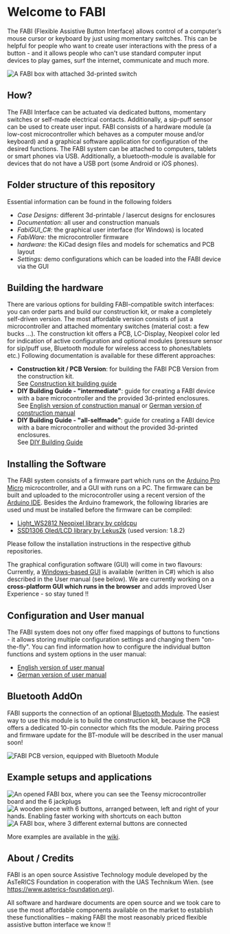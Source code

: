 # Welcome to FABI

The FABI (Flexible Assistive Button Interface) allows control of a computer’s mouse cursor or
keyboard by just using momentary switches. This can be helpful for people who want to create 
user interactions with the press of a button - and it allows people who can't use standard computer input devices
to play games, surf the internet, communicate and much more.

![A FABI box with attached 3d-printed switch](https://github.com/asterics/FABI/blob/master/img/FABI4.png "FABI box with attached switch")


## How?

The FABI Interface can be actuated via dedicated buttons, momentary switches or self-made
electrical contacts. Additionally, a sip-puff sensor can be used to create user input.
FABI consists of a hardware module (a low-cost microcontroller which behaves
as a computer mouse and/or keyboard) and a graphical software application for configuration of
the desired functions. The FABI system can be attached to computers, tablets or smart phones via USB.
Additionally, a bluetooth-module is available for devices that do not have a USB port (some Android or iOS phones).

## Folder structure of this repository
Essential information can be found in the following folders
* _Case Designs:_ different 3d-printable / lasercut designs for enclosures
* _Documentation:_ all user and construction manuals
* _FabiGUI_C#:_ the graphical user interface (for Windows) is located
* _FabiWare:_ the microcontroller firmware
* _hardware:_ the KiCad design files and models for schematics and PCB layout
* _Settings:_ demo configurations which can be loaded into the FABI device via the GUI


## Building the hardware

There are various options for building FABI-compatible switch interfaces: you can order parts and build our construction kit, or make a completely self-driven version.
The most affordable version consists of just a microcontroller and attached momentary switches (material cost: a few bucks ...). The construction kit offers a PCB, LC-Display, 
Neopixel color led for indication of active configuration and optional modules (pressure sensor for sip/puff use, Bluetooth module for wireless access to phones/tablets etc.)
Following documentation is available for these different approaches:
* **Construction kit / PCB Version**: for building the FABI PCB Version from the construction kit.\
See [Construction kit building guide](https://github.com/asterics/FABI/blob/master/Documentation/ConstructionManual/PCB-Version/FABIManual.pdf)
* **DIY Building Guide - "intermediate"**: guide for creating a FABI device with a bare microcontroller and the provided 3d-printed enclosures.\
See [English version of construction manual](https://github.com/asterics/FABI/blob/master/Documentation/ConstructionManual/3D-printedBox/en/FABI_ConstructionManual.pdf) 
or [German version of construction manual](https://github.com/asterics/FABI/blob/master/Documentation/ConstructionManual/3D-printedBox/de/FABI_Bauanleitung.pdf)
* **DIY Building Guide - "all-selfmade"**: guide for creating a FABI device with a bare microcontroller and without the provided 3d-printed enclosures.\
See [DIY Building Guide](https://github.com/asterics/FABI/blob/master/Documentation/ConstructionManual/SelfmadeBox/FABI_Construction_SelfmadeBox.pdf)

## Installing the Software

The FABI system consists of a firmware part which runs on the [Arduino Pro Micro](https://www.sparkfun.com/products/12640) microcontroller, and a GUI with runs on a PC.
The firmware can be built and uploaded to the microcontroller using a recent version of the [Arduino IDE](https://www.arduino.cc/en/software).
Besides the Arduino framework, the following libraries are used und must be installed before the firmware can be compiled:

* [Light_WS2812 Neopixel library by cpldcpu](https://github.com/cpldcpu/light_ws2812) 
* [SSD1306 Oled/LCD library by Lekus2k](https://github.com/lexus2k/ssd1306) (used version: 1.8.2)

Please follow the installation instructions in the respective github repositories.

The graphical configuration software (GUI) will come in two flavours: Currently, a [Windows-based GUI](https://github.com/asterics/FABI/tree/master/FabiGUI_C%23) is available (written in C#) which is also described in the User manual (see below).
We are currently working on a **cross-platform GUI which runs in the browser** and adds improved User Experience - so stay tuned !!

## Configuration and User manual

The FABI system does not ony offer fixed mappings of buttons to functions - it allows storing multiple configuration settings and changing them "on-the-fly".
You can find information how to configure the individual button functions and system options in the user manual:
* [English version of user manual](https://github.com/asterics/FABI/blob/master/Documentation/UserManual/FABI_GUI/en/FABI_UserManual.pdf) 
* [German version of user manual](https://github.com/asterics/FABI/blob/master/Documentation/UserManual/FABI_GUI/de/FABI_AnwendungsAnleitung.pdf)

## Bluetooth AddOn

FABI supports the connection of an optional [Bluetooth Module](https://github.com/asterics/esp32_mouse_keyboard). The easiest way to use this module is to build the construction kit, 
because the PCB offers a dedicated 10-pin connector which fits the module. Pairing process and firmware update for the BT-module will be described in the user manual soon!

![FABI PCB version, equipped with Bluetooth Module](https://github.com/asterics/FABI/blob/master/img/pcb_open.JPG "FABI PCB version with equipped bluetooth module")


## Example setups and applications

![An opened FABI box, where you can see the Teensy microcontroller board and the 6 jackplugs](https://github.com/asterics/FABI/blob/master/img/7.jpg "FABI box with jackplugs")
![A wooden piece with 6 buttons, arranged between, left and right of your hands. Enabling faster working with shortcuts on each button](https://github.com/asterics/FABI/blob/master/img/2.jpg "RapidCoding prototype, powered by FABI")
![A FABI box, where 3 different external buttons are connected](https://github.com/asterics/FABI/blob/master/img/8.jpg "FABI box with external buttons")

More examples are available in the [wiki](https://github.com/asterics/FABI/wiki).


## About / Credits

FABI is an open source Assistive Technology module developed by the AsTeRICS Foundation in cooperation with the UAS Technikum Wien.
(see https://www.asterics-foundation.org).

All software and hardware documents are open source and we took care to use the most
affordable components available on the market to establish these functionalities – making FABI the
most reasonably priced flexible assistive button interface we know !!
